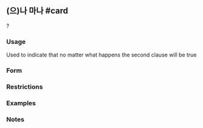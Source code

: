 ## (으)나 마나 #card
?
### Usage
Used to indicate that no matter what happens the second clause will be true
### Form
### Restrictions
### Examples
### Notes
